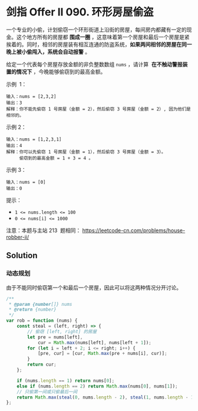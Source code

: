 # 剑指 Offer II 090. 环形房屋偷盗

一个专业的小偷，计划偷窃一个环形街道上沿街的房屋，每间房内都藏有一定的现金。这个地方所有的房屋都 **围成一圈** ，这意味着第一个房屋和最后一个房屋是紧挨着的。同时，相邻的房屋装有相互连通的防盗系统，**如果两间相邻的房屋在同一晚上被小偷闯入，系统会自动报警** 。

给定一个代表每个房屋存放金额的非负整数数组 `nums` ，请计算  **在不触动警报装置的情况下** ，今晚能够偷窃到的最高金额。

示例  1：

```
输入：nums = [2,3,2]
输出：3
解释：你不能先偷窃 1 号房屋（金额 = 2），然后偷窃 3 号房屋（金额 = 2）, 因为他们是相邻的。
```

示例 2：

```
输入：nums = [1,2,3,1]
输出：4
解释：你可以先偷窃 1 号房屋（金额 = 1），然后偷窃 3 号房屋（金额 = 3）。
     偷窃到的最高金额 = 1 + 3 = 4 。
```

示例 3：

```
输入：nums = [0]
输出：0
```

提示：

-   `1 <= nums.length <= 100`
-   `0 <= nums[i] <= 1000`

注意：本题与主站 213  题相同： https://leetcode-cn.com/problems/house-robber-ii/

## Solution

### 动态规划

由于不能同时偷窃第一个和最后一个房屋，因此可以将这两种情况分开讨论。

```javascript
/**
 * @param {number[]} nums
 * @return {number}
 */
var rob = function (nums) {
    const steal = (left, right) => {
        // 偷窃 [left, right] 的房屋
        let pre = nums[left],
            cur = Math.max(nums[left], nums[left + 1]);
        for (let i = left + 2; i <= right; i++) {
            [pre, cur] = [cur, Math.max(pre + nums[i], cur)];
        }
        return cur;
    };

    if (nums.length == 1) return nums[0];
    else if (nums.length == 2) return Math.max(nums[0], nums[1]);
    // 只偷第一间或只偷最后一间
    return Math.max(steal(0, nums.length - 2), steal(1, nums.length - 1));
};
```
